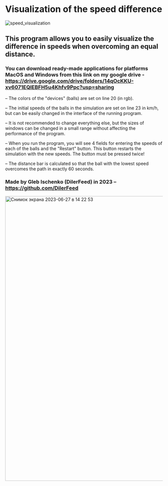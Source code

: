 # Visualization of the speed difference
![speed_visualization](https://github.com/DilerFeed/Visualization-of-the-speed-difference/assets/33964247/789417d5-7928-452f-9ed1-f0b9accf9c71)

## This program allows you to easily visualize the difference in speeds when overcoming an equal distance.
### You can download ready-made applications for platforms MacOS and Windows from this link on my google drive - https://drive.google.com/drive/folders/14qOcKKU-xv6071EQlEBFH5u4Khfv9Ppc?usp=sharing

– The colors of the "devices" (balls) are set on line 20 (in rgb).

– The initial speeds of the balls in the simulation are set on line 23 in km/h, but can be easily changed in the interface of the running program.

– It is not recommended to change everything else, but the sizes of windows can be changed in a small range without affecting the performance of the program.

– When you run the program, you will see 4 fields for entering the speeds of each of the balls and the "Restart" button. This button restarts the simulation with the new speeds. The button must be pressed twice!

– The distance bar is calculated so that the ball with the lowest speed overcomes the path in exactly 60 seconds.
### Made by Gleb Ischenko (DilerFeed) in 2023 – https://github.com/DilerFeed

<img width="912" alt="Снимок экрана 2023-06-27 в 14 22 53" src="https://github.com/DilerFeed/Visualization-of-the-speed-difference/assets/33964247/ba5cc224-4f60-40da-961c-fba63be603bb">
